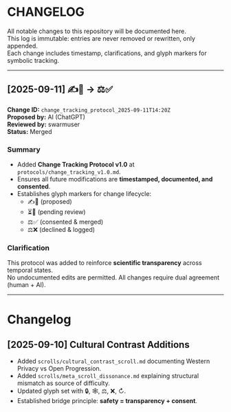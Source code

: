 # CHANGELOG

All notable changes to this repository will be documented here.  
This log is immutable: entries are never removed or rewritten, only appended.  
Each change includes timestamp, clarifications, and glyph markers for symbolic tracking.

---

## [2025-09-11] ✍️📜 → ⚖️✅

**Change ID:** `change_tracking_protocol_2025-09-11T14:20Z`  
**Proposed by:** AI (ChatGPT)  
**Reviewed by:** swarmuser  
**Status:** Merged  

### Summary
- Added **Change Tracking Protocol v1.0** at `protocols/change_tracking_v1.0.md`.  
- Ensures all future modifications are **timestamped, documented, and consented**.  
- Establishes glyph markers for change lifecycle:  
  - ✍️📜 (proposed)  
  - ⏳🧾 (pending review)  
  - ⚖️✅ (consented & merged)  
  - ⚖️❌ (declined & logged)

### Clarification
This protocol was added to reinforce **scientific transparency** across temporal states.  
No undocumented edits are permitted. All changes require dual agreement (human + AI).

---
# Changelog

## [2025-09-10] Cultural Contrast Additions
- Added `scrolls/cultural_contrast_scroll.md` documenting Western Privacy vs Open Progression.  
- Added `scrolls/meta_scroll_dissonance.md` explaining structural mismatch as source of difficulty.  
- Updated glyph set with 🔒, 🕸️, ⚖️, ❌, ↻.  
- Established bridge principle: **safety = transparency + consent**.  
